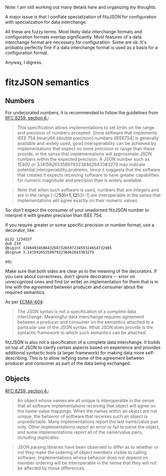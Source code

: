 Note: I am still working out many details here and organizing my thoughts.

A major issue is that I conflate specialization of fitzJSON for configuration with specialization for data interchange.

All these are fuzzy terms. Most likely data interchange formats and configuration formats overlap significantly. Most features of a data interchange format are necessary for configuration. Some are ok. It's probably perfectly fine if a data interchange format is used as a basis for a configuration format.

Anyway, I digress.

# fitzJSON semantics

## Numbers

For undecorated numbers, it is recommended to follow the guidelines from [RFC 8259, section 6.](https://datatracker.ietf.org/doc/html/rfc8259#section-6):

> This specification allows implementations to set limits on the range
> and precision of numbers accepted.  Since software that implements
> IEEE 754 binary64 (double precision) numbers [IEEE754] is generally
> available and widely used, good interoperability can be achieved by
> implementations that expect no more precision or range than these
> provide, in the sense that implementations will approximate JSON
> numbers within the expected precision.  A JSON number such as 1E400
> or 3.141592653589793238462643383279 may indicate potential
> interoperability problems, since it suggests that the software that
> created it expects receiving software to have greater capabilities
> for numeric magnitude and precision than is widely available.

> Note that when such software is used, numbers that are integers and
> are in the range [-(2**53)+1, (2**53)-1] are interoperable in the
> sense that implementations will agree exactly on their numeric
> values.

So: don't expect the consumer of your unadorned fitzJSON number to interpret it with greater precision than IEEE 754.

If you require greater or some specific precision or number format, use a decorator, like:

```
@i32 1234557
@u8 234
@bigint 3248493458643268732659723459324654732985
@bignum 3.141592653589793238462643383279
```

etc.

Make sure that both sides are clear as to the meaning of the decorators. If you care about correctness, don't ignore decorators -- error on unrecognized ones and find (or write) an implementation for them that is in line with the agreement between producer and consumer about the required semantics.

As per [ECMA-404](https://www.ecma-international.org/wp-content/uploads/ECMA-404_2nd_edition_december_2017.pdf):

> The JSON syntax is not a specification of a complete data interchange. Meaningful data interchange requires agreement between a producer and consumer on the semantics attached to a particular use of the JSON syntax. What JSON does provide is the syntactic framework to which such semantics can be attached.

fitzJSON is also not a specification of a complete data interchange. It builds on top of JSON to clarify certain aspects based on experience and provides additional syntactic tools (a larger framework) for making data more self-describing. This is to allow reifying some of the agreement between producer and consumer as part of the data being exchanged.

## Objects

[RFC 8259, section 4.](https://datatracker.ietf.org/doc/html/rfc8259#section-4):

> An object whose names are all unique is interoperable in the sense
> that all software implementations receiving that object will agree on
> the name-value mappings.  When the names within an object are not
> unique, the behavior of software that receives such an object is
> unpredictable.  Many implementations report the last name/value pair
> only.  Other implementations report an error or fail to parse the
> object, and some implementations report all of the name/value pairs,
> including duplicates.

> JSON parsing libraries have been observed to differ as to whether or
> not they make the ordering of object members visible to calling
> software.  Implementations whose behavior does not depend on member
> ordering will be interoperable in the sense that they will not be
> affected by these differences.